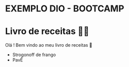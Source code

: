 # EXEMPLO DIO - BOOTCAMP


# Livro de receitas :man_cook:

Olá ! Bem vindo ao meu livro de receitas :wave: 

- Strogonoff de frango
- PavÊ
